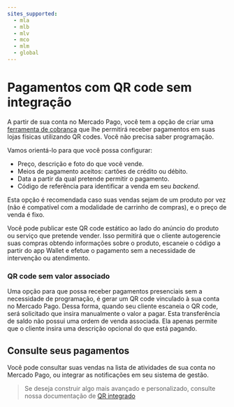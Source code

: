 ```yaml
---
sites_supported:
  - mla
  - mlb
  - mlv
  - mco
  - mlm
  - global
---
```



# Pagamentos com QR code sem integração


A partir de sua conta no Mercado Pago, você tem a opção de criar uma [ferramenta de cobrança](https://www.mercadopago.com.ar/tools/create) que lhe permitirá receber pagamentos em suas lojas físicas utilizando QR codes.
Você não precisa saber programação.

Vamos orientá-lo para que você possa configurar:

* Preço, descrição e foto do que você vende.
* Meios de pagamento aceitos: cartões de crédito ou débito.
* Data a partir da qual pretende permitir o pagamento.
* Código de referência para identificar a venda em seu *backend*.

Esta opção é recomendada caso suas vendas sejam de um produto por vez (não é compatível com a modalidade de carrinho de compras), e o preço de venda é fixo.

Você pode publicar este QR code estático ao lado do anúncio do produto ou serviço que pretende vender. Isso permitirá que o cliente autogerencie suas compras obtendo informações sobre o produto, escaneie o código a partir do app Wallet e efetue o pagamento sem a necessidade de intervenção ou atendimento.

### QR code sem valor associado

Uma opção para que possa receber pagamentos presenciais sem a necessidade de programação, é gerar um QR code vinculado à sua conta no Mercado Pago.
Dessa forma, quando seu cliente escaneia o QR code, será solicitado que insira manualmente o valor a pagar.
Esta transferência de saldo não possui uma ordem de venda associada. Ela apenas permite que o cliente insira uma descrição opcional do que está pagando.

## Consulte seus pagamentos

Você pode consultar suas vendas na lista de atividades de sua conta no Mercado Pago, ou integrar as notificações em seu sistema de gestão.

> Se deseja construir algo mais avançado e personalizado, consulte nossa documentação de [QR integrado](https://www.mercadopago.com.br/developers/pt/guides/qr-payments/qr-attended/qr-attended-part-a)
